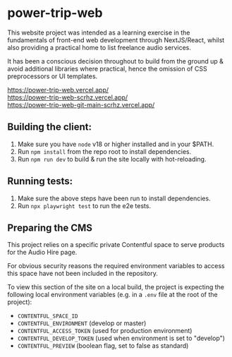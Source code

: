 # power-trip-web

This website project was intended as a learning exercise in the fundamentals of front-end web development through NextJS/React, whilst also providing a practical home to list freelance audio services.

It has been a conscious decision throughout to build from the ground up & avoid additional libraries where practical, hence the omission of CSS preprocessors or UI templates.

https://power-trip-web.vercel.app/
<br>
https://power-trip-web-scrhz.vercel.app/
<br>
https://power-trip-web-git-main-scrhz.vercel.app/

## Building the client:

1. Make sure you have `node` v18 or higher installed and in your $PATH.
2. Run `npm install` from the repo root to install dependencies.
3. Run `npm run dev` to build & run the site locally with hot-reloading.

## Running tests:

1. Make sure the above steps have been run to install dependencies.
2. Run `npx playwright test` to run the e2e tests.

## Preparing the CMS

This project relies on a specific private Contentful space to serve products for the Audio Hire page.

For obvious security reasons the required environment variables to access this space have not been included in the repository.

To view this section of the site on a local build, the project is expecting the following local environment variables (e.g. in a `.env` file at the root of the project):

-   `CONTENTFUL_SPACE_ID`
-   `CONTENTFUL_ENVIRONMENT` (develop or master)
-   `CONTENTFUL_ACCESS_TOKEN` (used for production environment)
-   `CONTENTFUL_DEVELOP_TOKEN` (used when environment is set to "develop")
-   `CONTENTFUL_PREVIEW` (boolean flag, set to false as standard)
